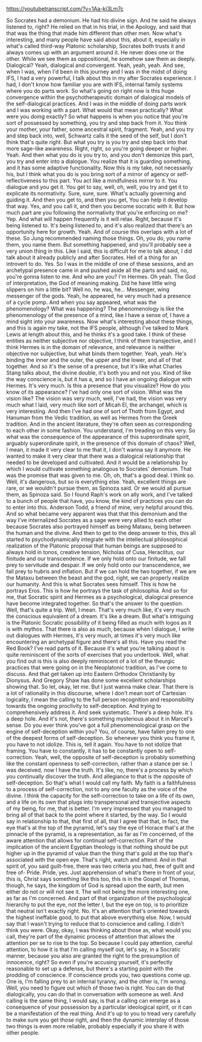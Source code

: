 https://youtubetranscript.com/?v=1Aa-ki3Lm7c

 So Socrates had a demonium. He had his divine sign. And he said he always listened to, right? He relied on that in his trial, in the Apology, and said that that was the thing that made him different than other men. Now what's interesting, and many people have said about this, about it, especially in what's called third-way Platonic scholarship, Socrates both trusts it and always comes up with an argument around it. He never does one or the other. While we see them as oppositional, he somehow saw them as deeply. Dialogical? Yeah, dialogical and convergent. Yeah, yeah, yeah. And see, when I was, when I'd been in this journey and I was in the midst of doing IFS, I had a very powerful, I talk about this in my after Socrates experience. I had, I don't know how familiar you are with IFS, internal family systems where you do parts work. So what's going on right now is this huge convergence within the psychotherapeutic domain of dialogical models of the self-dialogical practices. And I was in the middle of doing parts work and I was working with a part. What would that mean practically? What were you doing exactly? So what happens is when you notice that you're sort of possessed by something, you try and step back from it. You think your mother, your father, some ancestral spirit, fragment. Yeah, and you try and step back into, well, Schwartz calls it the seed of the self, but I don't think that's quite right. But what you try is you try and step back into that more sage-like awareness. Right, right, so you're going deeper or higher. Yeah. And then what you do is you try to, and you don't demonize this part, you try and enter into a dialogue. You realize that it is guarding something, and it has some adaptive functionality. Now this is my take, not necessarily his, but I think what you do is you bring sort of a mirror of agency or self-reflectiveness to this part. You act like a mindfulness mirror to it. You dialogue and you get it. You get to say, well, oh, well, you try and get it to explicate its normativity. Sure, sure, sure. What's actually governing and guiding it. And then you get to, and then you get, You can help it develop that way. Yes, and you call it, and then you become socratic with it. But how much part are you following the normativity that you're enforcing on me? Yep. And what will happen frequently is it will relax. Right, because it's being listened to. It's being listened to, and it's also realized that there's an opportunity here for growth. Yeah. And of course this overlaps with a lot of these. So Jung recommended naming those things. Oh, you do, you name them, you name them. But something happened, and you'll probably see a very union thing in this. Like I said, this is difficult for me to talk about, I did talk about it already publicly and after Socrates. Hell of a thing for an introvert to do. Yes. So I was in the middle of one of these sessions, and an archetypal presence came in and pushed aside all the parts and said, no, you're gonna listen to me. And who are you? I'm Hermes. Oh yeah. The God of interpretation, the God of meaning making. Did he have little wing slippers on him a little bit? Well no, he was, he... Messenger, wing messenger of the gods. Yeah, he appeared, he very much had a presence of a cycle pomp. And when you say appeared, what was the phenomenology? What was happening? The phenomenology is like the phenomenology of the presence of a mind, like I have a sense of, I have a mind sight into your awareness. Now what's interesting about these things, and this is again my take, not the IFS people, although I've talked to Mark Lewis at length about this, and he thinks it's a good take. I think of these entities as neither subjective nor objective, I think of them transjective, and I think Hermes is in the domain of relevance, and relevance is neither objective nor subjective, but what binds them together. Yeah, yeah. He's binding the inner and the outer, the upper and the lower, and all of that together. And so it's the sense of a presence, but it's like what Charles Stang talks about, the divine double, it's both you and not you. Kind of like the way conscience is, but it has a, and so I have an ongoing dialogue with Hermes. It's very much. Is this a presence that you visualize? How do you know of its appearance? I've had only one sort of vision. What was the vision like? The vision was very much, well, I've had, the vision was very much what I laid, very much like sort of Micah El, the archangel, which is very interesting. And then I've had one of sort of Thoth from Egypt, and Hanuman from the Vedic tradition, as well as Hermes from the Greek tradition. And in the ancient literature, they're often seen as corresponding to each other in some fashion. You understand, I'm treading on this very. So what was the consequence of the appearance of this superordinate spirit, arguably superordinate spirit, in the presence of this domain of chaos? Well, I mean, it made it very clear to me that it, I don't wanna say it anymore. He wanted to make it very clear that there was a dialogical relationship that needed to be developed and cultivated. And it would be a relationship by which I would cultivate something analogous to Socrates' demonium. That was the promise that was given to me. Oh, oh, that's a good deal. I think so. Well, it's dangerous, but so is everything else. Yeah, excellent things are rare, or we wouldn't pursue them, as Spinoza said. Or we would all pursue them, as Spinoza said. So I found Raph's work on ally work, and I've talked to a bunch of people that have, you know, the kind of practices you can do to enter into this. Anderson Todd, a friend of mine, very helpful around this. And so what became very apparent was that that this demonium and the way I've internalized Socrates as a sage were very allied to each other because Socrates also portrayed himself as being Mataxu, being between the human and the divine. And then to get to the deep answer to this, this all started to psychodynamically integrate with the intellectual philosophical realization of the Platonic proposal that human beings are supposed to always hold in tonos, creative tension, Nicholas of Cusa, Heraclitus, our finitude and our transcendence. If we only hold onto our finitude, we fall prey to servitude and despair. If we only hold onto our transcendence, we fall prey to hubris and inflation. But if we can hold the two together, if we are the Mataxu between the beast and the god, right, we can properly realize our humanity. And this is what Socrates sees himself. This is how he portrays Eros. This is how he portrays the task of philosophia. And so for me, that Socratic spirit and Hermes as a psychological, dialogical presence have become integrated together. So that's the answer to the question. Well, that's quite a trip. Well, I mean. That's very much like, it's very much the conscious equivalent of a dream. It's like a dream. But what's intriguing is the Platonic Socratic possibility of it being filled as much with logos as it is with mythos. That there is also as much, because when I dialogue, I write out dialogues with Hermes, it's very much, at times it's very much like encountering an archetypal figure and there's all this. Have you read the Red Book? I've read parts of it. Because it's what you're talking about is quite reminiscent of the sorts of exercises that you undertook. Well, what you find out is this is also deeply reminiscent of a lot of the theurgic practices that were going on in the Neoplatonic tradition, as I've come to discuss. And that get taken up into Eastern Orthodox Christianity by Dionysus. And Gregory Shaw has done some excellent scholarships showing that. So let, okay, let me. But I just wanna make clear. That there is a lot of rationality in this discourse, where I don't mean sort of Cartesian logicality, I mean the calling to the full person recognition and responsibility towards the ongoing proclivity to self-deception. And trying to comprehensively address it. And seek systematic. There's a deep hole. It's a deep hole. And it's not, there's something mysterious about it in Marcel's sense. Do you ever think you've got a full phenomenological grasp on the engine of self-deception within you? You, of course, have fallen prey to one of the deepest forms of self-deception. So whenever you think you frame it, you have to not idolize. This is, tell it again. You have to not idolize that framing. You have to constantly, it has to be constantly open to self-correction. Yeah, well, the opposite of self-deception is probably something like the constant openness to self-correction, rather than a stance per se. I was deceived, now I have the truth. It's like, no, there's a process by which you continually discover the truth. And allegiance to that is the opposite of self-deception. So that's what I would call my faith. My faith is a faithfulness to a process of self-correction, not to any one faculty as the voice of the divine. I think the capacity for the self-correction to take on a life of its own, and a life on its own that plugs into transpersonal and transjective aspects of my being, for me, that is better. I'm very impressed that you managed to bring all of that back to the point where it started, by the way. So I would say in relationship to that, that first of all, that I agree that that, in fact, the eye that's at the top of the pyramid, let's say the eye of Horace that's at the pinnacle of the pyramid, is a representation, as far as I'm concerned, of the aware attention that allows for continual self-correction. Part of the implication of the ancient Egyptian theology is that nothing should be put higher up in the pyramid of value than the thing that's gold at the top that's associated with the open eye. That's right, watch and attend. And in that spirit of, you said guilt-free, there was two criteria you had, free of guilt and free of- Pride. Pride, yes. Just apprehension of what's there in front of your, this is, Christ says something like this too, this is in the Gospel of Thomas, though, he says, the kingdom of God is spread upon the earth, but men either do not or will not see it. The will not being the more interesting one, as far as I'm concerned. And part of that organization of the psychological hierarchy to put the eye, not the letter I, but the eye on top, is to prioritize that neutral isn't exactly right. No. It's an attention that's oriented towards the highest ineffable good, to put that above everything else. Now, I would say that I wasn't trying to reduce that to conscience and calling. I didn't think you were. Okay, okay, I was thinking about those as, what would you call, they're part of the dynamic process of attention that allows the attention per se to rise to the top. So because I could pay attention, careful attention, to how it is that I'm calling myself out, let's say, in a Socratic manner, because you also are granted the right to the presumption of innocence, right? So even if you're accusing yourself, it's perfectly reasonable to set up a defense, but there's a starting point with the prodding of conscience. If conscience prods you, two questions come up. One is, I'm falling prey to an internal tyranny, and the other is, I'm wrong. Well, you need to figure out which of those two is right. You can do that dialogically, you can do that in conversation with someone as well. And calling is the same thing, I would say, is that a calling can emerge as a consequence of your possession by a particular ideological spirit, or it can be a manifestation of the real thing. And it's up to you to tread very carefully to make sure you get those right, and then the dynamic interplay of those two things is even more reliable, probably especially if you share it with other people.